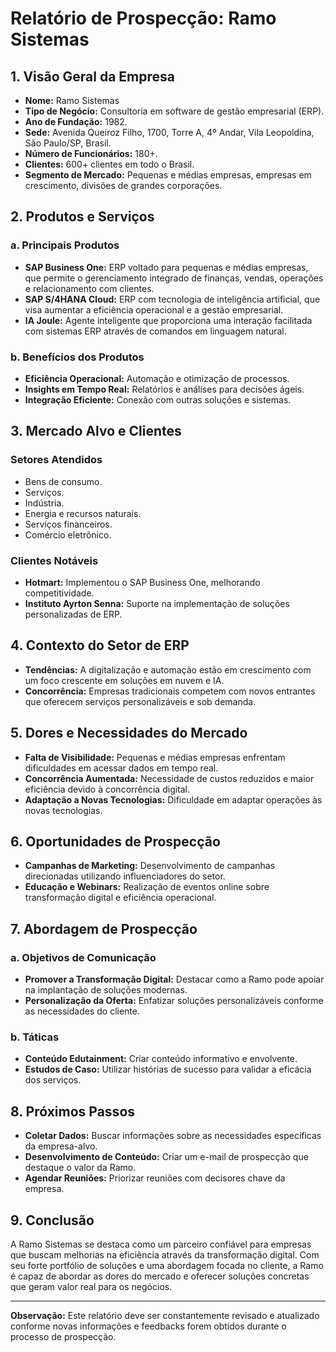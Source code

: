 # Relatório de Prospecção: Ramo Sistemas

## 1. Visão Geral da Empresa
- **Nome:** Ramo Sistemas
- **Tipo de Negócio:** Consultoria em software de gestão empresarial (ERP).
- **Ano de Fundação:** 1982.
- **Sede:** Avenida Queiroz Filho, 1700, Torre A, 4º Andar, Vila Leopoldina, São Paulo/SP, Brasil.
- **Número de Funcionários:** 180+.
- **Clientes:** 600+ clientes em todo o Brasil.
- **Segmento de Mercado:** Pequenas e médias empresas, empresas em crescimento, divisões de grandes corporações.

## 2. Produtos e Serviços
### a. Principais Produtos
- **SAP Business One:** ERP voltado para pequenas e médias empresas, que permite o gerenciamento integrado de finanças, vendas, operações e relacionamento com clientes.
- **SAP S/4HANA Cloud:** ERP com tecnologia de inteligência artificial, que visa aumentar a eficiência operacional e a gestão empresarial.
- **IA Joule:** Agente inteligente que proporciona uma interação facilitada com sistemas ERP através de comandos em linguagem natural.

### b. Benefícios dos Produtos
- **Eficiência Operacional:** Automação e otimização de processos.
- **Insights em Tempo Real:** Relatórios e análises para decisões ágeis.
- **Integração Eficiente:** Conexão com outras soluções e sistemas.

## 3. Mercado Alvo e Clientes
### Setores Atendidos
- Bens de consumo.
- Serviços.
- Indústria.
- Energia e recursos naturais.
- Serviços financeiros.
- Comércio eletrônico.

### Clientes Notáveis
- **Hotmart:** Implementou o SAP Business One, melhorando competitividade.
- **Instituto Ayrton Senna:** Suporte na implementação de soluções personalizadas de ERP.

## 4. Contexto do Setor de ERP
- **Tendências:** A digitalização e automação estão em crescimento com um foco crescente em soluções em nuvem e IA.
- **Concorrência:** Empresas tradicionais competem com novos entrantes que oferecem serviços personalizáveis e sob demanda.

## 5. Dores e Necessidades do Mercado
- **Falta de Visibilidade:** Pequenas e médias empresas enfrentam dificuldades em acessar dados em tempo real.
- **Concorrência Aumentada:** Necessidade de custos reduzidos e maior eficiência devido à concorrência digital.
- **Adaptação a Novas Tecnologias:** Dificuldade em adaptar operações às novas tecnologias.

## 6. Oportunidades de Prospecção
- **Campanhas de Marketing:** Desenvolvimento de campanhas direcionadas utilizando influenciadores do setor.
- **Educação e Webinars:** Realização de eventos online sobre transformação digital e eficiência operacional.

## 7. Abordagem de Prospecção
### a. Objetivos de Comunicação
- **Promover a Transformação Digital:** Destacar como a Ramo pode apoiar na implantação de soluções modernas.
- **Personalização da Oferta:** Enfatizar soluções personalizáveis conforme as necessidades do cliente.

### b. Táticas
- **Conteúdo Edutainment:** Criar conteúdo informativo e envolvente.
- **Estudos de Caso:** Utilizar histórias de sucesso para validar a eficácia dos serviços.

## 8. Próximos Passos
- **Coletar Dados:** Buscar informações sobre as necessidades específicas da empresa-alvo.
- **Desenvolvimento de Conteúdo:** Criar um e-mail de prospecção que destaque o valor da Ramo.
- **Agendar Reuniões:** Priorizar reuniões com decisores chave da empresa.

## 9. Conclusão
A Ramo Sistemas se destaca como um parceiro confiável para empresas que buscam melhorias na eficiência através da transformação digital. Com seu forte portfólio de soluções e uma abordagem focada no cliente, a Ramo é capaz de abordar as dores do mercado e oferecer soluções concretas que geram valor real para os negócios.



---

**Observação:** Este relatório deve ser constantemente revisado e atualizado conforme novas informações e feedbacks forem obtidos durante o processo de prospecção.